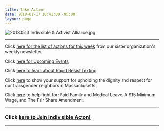 ```yaml
---
title: Take Action
date: 2018-01-17 10:41:00 -05:00
layout: page
---
```


![20180513 Indivisible & Activist Alliance.jpg](/uploads/20180513%20Indivisible%20&%20Activist%20Alliance.jpg)

---

Click [here for the list of actions for this week](https://docs.google.com/document/d/1c9noDp4crDN3kzDnXp6owDDsxNlR2XBBRXVmY0e4UxQ/edit?ts=5a5e9634) from our sister organization's weekly newsletter.

Click [here for Upcoming Events](http://www.indivisibleacton.org/events/upcoming-events.html)

Click [here to learn about Rapid Resist Texting](https://docs.google.com/forms/d/e/1FAIpQLSfZeZzukCxzvvDTDALdPk_NGqkbn5c1JLuFnC31f9tOSq7UpA/viewform)

Click [here](https://www.freedommassachusetts.org)  to show your support for upholding the dignity and respect for our transgender neighbors in Massachusetts.

Click [here](https://raiseupma.org) to help fight for: Paid Family and Medical Leave, A $15 Minimum Wage, and The Fair Share Amendment.

---

### Click [here to Join Indivisible Acton!](https://actionnetwork.org/forms/join-indivisible-acton?source=direct_link&referrer=group-indivisible-acton)

---